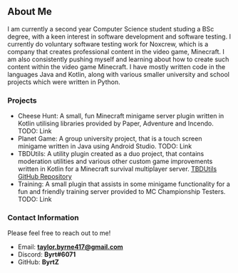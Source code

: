 ## About Me
I am currently a second year Computer Science student studing a BSc degree, with a keen interest in software development and software testing. I currently do voluntary software testing work for Noxcrew, which is a company that creates professional content in the video game, Minecraft. I am also consistently pushing myself and learning about how to create such content within the video game Minecraft. I have mostly written code in the languages Java and Kotlin, along with various smaller university and school projects which were written in Python. 


### Projects
- Cheese Hunt: A small, fun Minecraft minigame server plugin written in Kotlin utilising libraries provided by Paper, Adventure and Incendo. TODO: Link
- Planet Game: A group university project, that is a touch screen minigame written in Java using Android Studio. TODO: Link
- TBDUtils: A utility plugin created as a duo project, that contains moderation utilities and various other custom game improvements written in Kotlin for a Minecraft survival multiplayer server. [TBDUtils GitHub Repository](https://github.com/Hoi15A/TBDUtils)
- Training: A small plugin that assists in some minigame functionality for a fun and friendly training server provided to MC Championship Testers. TODO: Link


### Contact Information
Please feel free to reach out to me!
- Email: **taylor.byrne417@gmail.com**
- Discord: **Byrt#6071**
- GitHub: **ByrtZ**
